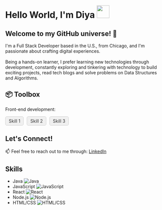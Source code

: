 

# Hello World, I'm Diya <img src="https://media.giphy.com/media/l3q2K5jinAlChoCLS/giphy.gif" width="40">
## Welcome to my GitHub universe! 🚀
I'm a Full Stack Developer based in the U.S., from Chicago, and I'm passionate about crafting digital experiences.<br />
<br />Being a hands-on learner, I prefer learning new technologies through development, constantly exploring and tinkering with technology to build exciting projects, read tech blogs and solve problems on Data Structures and Algorithms.

## 📦 Toolbox

Front-end development:
<div style="display: flex;">
    <div style="background-color: #f0f0f0; color: #333; border: 1px solid #ccc; padding: 5px 10px; margin-right: 10px; border-radius: 5px;">Skill 1</div>
    <div style="background-color: #f0f0f0; color: #333; border: 1px solid #ccc; padding: 5px 10px; margin-right: 10px; border-radius: 5px;">Skill 2</div>
    <div style="background-color: #f0f0f0; color: #333; border: 1px solid #ccc; padding: 5px 10px; margin-right: 10px; border-radius: 5px;">Skill 3</div>
</div>

## Let's Connect!

📫 Feel free to reach out to me through: [LinkedIn](https://www.linkedin.com/in/diya-shibu-1a9s9d7f)

## Skills

- Java ![Java](https://img.shields.io/badge/-Python-yellow)
- JavaScript ![JavaScript](https://img.shields.io/badge/-JavaScript-blue)
- React ![React](https://img.shields.io/badge/-React-blue)
- Node.js ![Node.js](https://img.shields.io/badge/-Node.js-green)
- HTML/CSS ![HTML/CSS](https://img.shields.io/badge/-HTML%2FCSS-orange)

<!--
**dshibu2/dshibu2** is a ✨ _special_ ✨ repository because its `README.md` (this file) appears on your GitHub profile.

Here are some ideas to get you started:

- 🔭 I’m currently working on ...
- 🌱 I’m currently learning ...
- 👯 I’m looking to collaborate on ...
- 🤔 I’m looking for help with ...
- 💬 Ask me about ...
- 📫 How to reach me: ...
- 😄 Pronouns: ...
- ⚡ Fun fact: ...
-->

